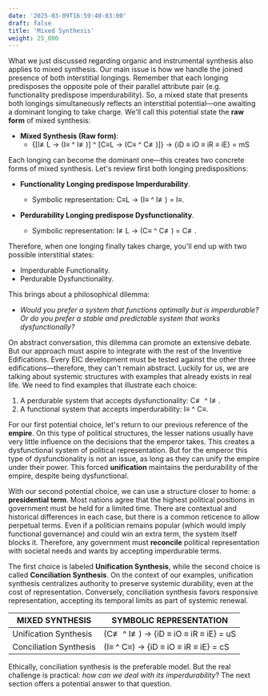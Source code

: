 ```yaml
---
date: '2025-03-09T16:59:40-03:00'
draft: false
title: 'Mixed Synthesis'
weight: 25_000
---
```


What we just discussed regarding organic and instrumental synthesis also applies to mixed synthesis. Our main issue is how we handle the joined presence of both interstitial longings. Remember that each longing predisposes the opposite pole of their parallel attribute pair (e.g. functionality predispose imperdurability). So, a mixed state that presents both longings simultaneously reflects an interstitial potential—one awaiting a dominant longing to take charge. We'll call this potential state the **raw form** of mixed synthesis:

- **Mixed Synthesis (Raw form)**: 
  - {[I≢L → (I≡ ^ I≢)] ^ [C≡L → (C≡ ^ C≢)]} → {iD ≡ iO ≡ iR ≡ iE} = mS

Each longing can become the dominant one—this creates two concrete forms of mixed synthesis. Let's review first both longing predispositions:

- **Functionality Longing predispose Imperdurability**.
  - Symbolic representation: C≡L → (I≡ ^ I≢) = I≡.

- **Perdurability Longing predispose Dysfunctionality**.
  - Symbolic representation: I≢L → (C≡ ^ C≢) = C≢.

Therefore, when one longing finally takes charge, you'll end up with two possible interstitial states:

- Imperdurable Functionality.
- Perdurable Dysfunctionality.

This brings about a philosophical dilemma: 

- *Would you prefer a system that functions optimally but is imperdurable? Or do you prefer a stable and predictable system that works dysfunctionally?*

On abstract conversation, this dilemma can promote an extensive debate. But our approach must aspire to integrate with the rest of the Inventive Edifications. Every EIC development must be tested against the other three edifications—therefore, they can't remain abstract. Luckily for us, we are talking about systemic structures with examples that already exists in real life. We need to find examples that illustrate each choice: 

1. A perdurable system that accepts dysfunctionality: C≢ ^ I≢.
2. A functional system that accepts imperdurability: I≡ ^ C≡.

For our first potential choice, let's return to our previous reference of the **empire**. On this type of political structures, the lesser nations usually have very little influence on the decisions that the emperor takes. This creates a dysfunctional system of political representation. But for the emperor this type of dysfunctionality is not an issue, as long as they can unify the empire under their power. This forced **unification** maintains the perdurability of the empire, despite being dysfunctional.

With our second potential choice, we can use a structure closer to home: a **presidential term**. Most nations agree that the highest political positions in government must be held for a limited time. There are contextual and historical differences in each case, but there is a common reticence to allow perpetual terms. Even if a politician remains popular (which would imply functional governance) and could win an extra term, the system itself blocks it. Therefore, any government must **reconcile** political representation with societal needs and wants by accepting imperdurable terms.

The first choice is labeled **Unification Synthesis**, while the second choice is called **Conciliation Synthesis**. On the context of our examples, unification synthesis centralizes authority to preserve systemic durability, even at the cost of representation. Conversely, conciliation synthesis favors responsive representation, accepting its temporal limits as part of systemic renewal.

| **MIXED SYNTHESIS** | **SYMBOLIC REPRESENTATION** |
|---|---|
| Unification Synthesis | (C≢ ^ I≢) → {iD ≡ iO ≡ iR ≡ iE} = uS |
| Conciliation Synthesis | (I≡ ^ C≡) → {iD ≡ iO ≡ iR ≡ iE} = cS |

Ethically, conciliation synthesis is the preferable model. But the real challenge is practical: *how can we deal with its imperdurability*? The next section offers a potential answer to that question.
